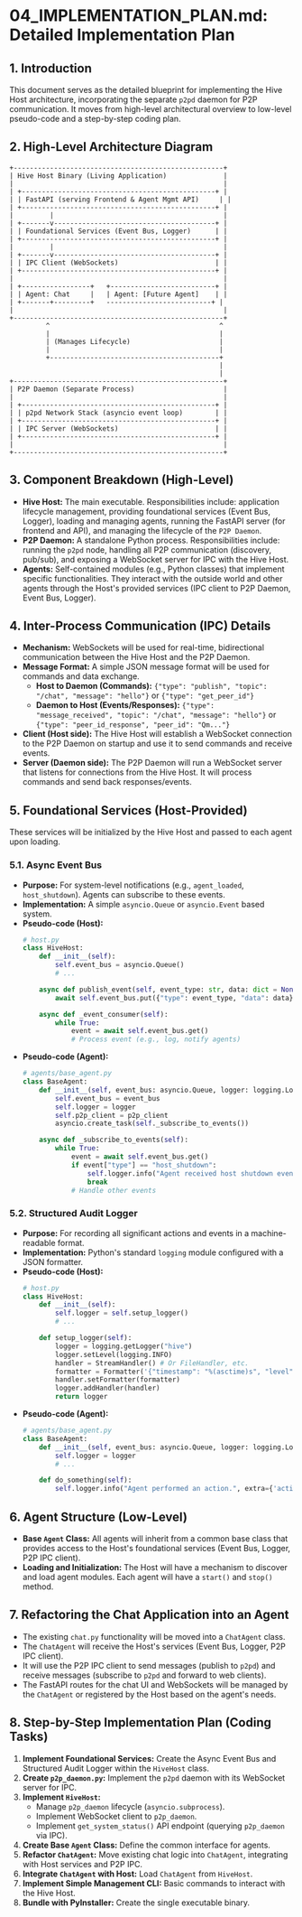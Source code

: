 # 04_IMPLEMENTATION_PLAN.md: Detailed Implementation Plan

## 1. Introduction

This document serves as the detailed blueprint for implementing the Hive Host architecture, incorporating the separate `p2pd` daemon for P2P communication. It moves from high-level architectural overview to low-level pseudo-code and a step-by-step coding plan.

## 2. High-Level Architecture Diagram

```
+----------------------------------------------------+
| Hive Host Binary (Living Application)              |
|                                                    |
| +------------------------------------------------+ |
| | FastAPI (serving Frontend & Agent Mgmt API)     | |
| +------------------------------------------------+ |
|         |                                          |
| +-------v----------------------------------------+ |
| | Foundational Services (Event Bus, Logger)      | |
| +------------------------------------------------+ |
|         |                                          |
| +-------v----------------------------------------+ |
| | IPC Client (WebSockets)                        | |
| +------------------------------------------------+ |
|                                                    |
| +-----------------+   +--------------------------+ |
| | Agent: Chat     |   | Agent: [Future Agent]    | |
| +-------+---------+   --------------------------+ |
|                                                    |
+----------------------------------------------------+
         ^                                          ^
         |                                          |
         | (Manages Lifecycle)                      |
         |                                          |
         +------------------------------------------+
                                                    |
                                                    |
+----------------------------------------------------+
| P2P Daemon (Separate Process)                      |
|                                                    |
| +------------------------------------------------+ |
| | p2pd Network Stack (asyncio event loop)        | |
| +------------------------------------------------+ |
| | IPC Server (WebSockets)                        | |
| +------------------------------------------------+ |
|                                                    |
+----------------------------------------------------+
```

## 3. Component Breakdown (High-Level)

*   **Hive Host:** The main executable. Responsibilities include: application lifecycle management, providing foundational services (Event Bus, Logger), loading and managing agents, running the FastAPI server (for frontend and API), and managing the lifecycle of the `P2P Daemon`.
*   **P2P Daemon:** A standalone Python process. Responsibilities include: running the `p2pd` node, handling all P2P communication (discovery, pub/sub), and exposing a WebSocket server for IPC with the Hive Host.
*   **Agents:** Self-contained modules (e.g., Python classes) that implement specific functionalities. They interact with the outside world and other agents through the Host's provided services (IPC client to P2P Daemon, Event Bus, Logger).

## 4. Inter-Process Communication (IPC) Details

*   **Mechanism:** WebSockets will be used for real-time, bidirectional communication between the Hive Host and the P2P Daemon.
*   **Message Format:** A simple JSON message format will be used for commands and data exchange.
    *   **Host to Daemon (Commands):** `{"type": "publish", "topic": "/chat", "message": "hello"}` or `{"type": "get_peer_id"}`
    *   **Daemon to Host (Events/Responses):** `{"type": "message_received", "topic": "/chat", "message": "hello"}` or `{"type": "peer_id_response", "peer_id": "Qm..."}`
*   **Client (Host side):** The Hive Host will establish a WebSocket connection to the P2P Daemon on startup and use it to send commands and receive events.
*   **Server (Daemon side):** The P2P Daemon will run a WebSocket server that listens for connections from the Hive Host. It will process commands and send back responses/events.

## 5. Foundational Services (Host-Provided)

These services will be initialized by the Hive Host and passed to each agent upon loading.

### 5.1. Async Event Bus

*   **Purpose:** For system-level notifications (e.g., `agent_loaded`, `host_shutdown`). Agents can subscribe to these events.
*   **Implementation:** A simple `asyncio.Queue` or `asyncio.Event` based system.
*   **Pseudo-code (Host):**
    ```python
    # host.py
    class HiveHost:
        def __init__(self):
            self.event_bus = asyncio.Queue()
            # ...

        async def publish_event(self, event_type: str, data: dict = None):
            await self.event_bus.put({"type": event_type, "data": data})

        async def _event_consumer(self):
            while True:
                event = await self.event_bus.get()
                # Process event (e.g., log, notify agents)
    ```
*   **Pseudo-code (Agent):**
    ```python
    # agents/base_agent.py
    class BaseAgent:
        def __init__(self, event_bus: asyncio.Queue, logger: logging.Logger, p2p_client: WebSocketClient):
            self.event_bus = event_bus
            self.logger = logger
            self.p2p_client = p2p_client
            asyncio.create_task(self._subscribe_to_events())

        async def _subscribe_to_events(self):
            while True:
                event = await self.event_bus.get()
                if event["type"] == "host_shutdown":
                    self.logger.info("Agent received host shutdown event.")
                    break
                # Handle other events
    ```

### 5.2. Structured Audit Logger

*   **Purpose:** For recording all significant actions and events in a machine-readable format.
*   **Implementation:** Python's standard `logging` module configured with a JSON formatter.
*   **Pseudo-code (Host):**
    ```python
    # host.py
    class HiveHost:
        def __init__(self):
            self.logger = self.setup_logger()
            # ...

        def setup_logger(self):
            logger = logging.getLogger("hive")
            logger.setLevel(logging.INFO)
            handler = StreamHandler() # Or FileHandler, etc.
            formatter = Formatter('{"timestamp": "%(asctime)s", "level": "%(levelname)s", "message": "%(message)s", "agent": "%(name)s"}')
            handler.setFormatter(formatter)
            logger.addHandler(handler)
            return logger
    ```
*   **Pseudo-code (Agent):**
    ```python
    # agents/base_agent.py
    class BaseAgent:
        def __init__(self, event_bus: asyncio.Queue, logger: logging.Logger, p2p_client: WebSocketClient):
            self.logger = logger
            # ...

        def do_something(self):
            self.logger.info("Agent performed an action.", extra={'action': 'some_action', 'data': {'key': 'value'}})
    ```

## 6. Agent Structure (Low-Level)

*   **Base `Agent` Class:** All agents will inherit from a common base class that provides access to the Host's foundational services (Event Bus, Logger, P2P IPC client).
*   **Loading and Initialization:** The Host will have a mechanism to discover and load agent modules. Each agent will have a `start()` and `stop()` method.

## 7. Refactoring the Chat Application into an Agent

*   The existing `chat.py` functionality will be moved into a `ChatAgent` class.
*   The `ChatAgent` will receive the Host's services (Event Bus, Logger, P2P IPC client).
*   It will use the P2P IPC client to send messages (publish to `p2pd`) and receive messages (subscribe to `p2pd` and forward to web clients).
*   The FastAPI routes for the chat UI and WebSockets will be managed by the `ChatAgent` or registered by the Host based on the agent's needs.

## 8. Step-by-Step Implementation Plan (Coding Tasks)

1.  **Implement Foundational Services:** Create the Async Event Bus and Structured Audit Logger within the `HiveHost` class.
2.  **Create `p2p_daemon.py`:** Implement the `p2pd` daemon with its WebSocket server for IPC.
3.  **Implement `HiveHost`:**
    *   Manage `p2p_daemon` lifecycle (`asyncio.subprocess`).
    *   Implement WebSocket client to `p2p_daemon`.
    *   Implement `get_system_status()` API endpoint (querying `p2p_daemon` via IPC).
4.  **Create Base `Agent` Class:** Define the common interface for agents.
5.  **Refactor `ChatAgent`:** Move existing chat logic into `ChatAgent`, integrating with Host services and P2P IPC.
6.  **Integrate `ChatAgent` with Host:** Load `ChatAgent` from `HiveHost`.
7.  **Implement Simple Management CLI:** Basic commands to interact with the Hive Host.
8.  **Bundle with PyInstaller:** Create the single executable binary.